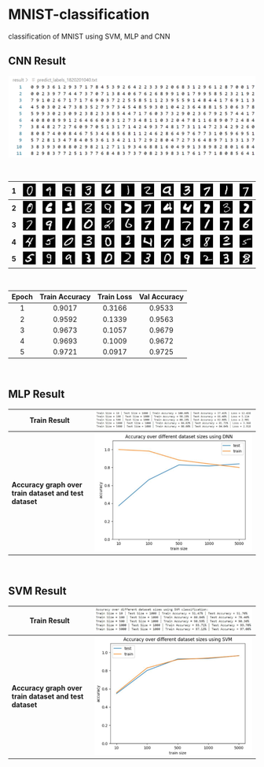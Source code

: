 # MNIST-classification
 classification of MNIST using SVM, MLP and CNN



## CNN Result

![image-20230318224005300](README/image-20230318224005300.png)

<br>

| 1     | ![image-20230318224108412](README/image-20230318224108412.png) | ![test_1](README/test_1.bmp) | ![test_2](README/test_2.bmp) | ![test_3](README/test_3.bmp) | ![test_4](README/test_4.bmp) | ![test_5](README/test_5.bmp) | ![test_6](README/test_6.bmp) | ![test_7](README/test_7.bmp) | ![test_8](README/test_8.bmp) | ![test_9](README/test_9.bmp) | ![test_10](README/test_10.bmp) | ![test_11](README/test_11.bmp) |
| ----- | ------------------------------------------------------------ | ------------------------------------------------------------ | ------------------------------------------------------------ | ------------------------------------------------------------ | ------------------------------------------------------------ | ------------------------------------------------------------ | ------------------------------------------------------------ | ------------------------------------------------------------ | ------------------------------------------------------------ | ------------------------------------------------------------ | ------------------------------------------------------------ | ------------------------------------------------------------ |
| **2** | ![test_64](README/test_64.bmp) | ![test_65](README/test_65.bmp) | ![test_66](README/test_66.bmp) | ![test_67](README/test_67.bmp) | ![test_68](README/test_68.bmp) | ![test_69](README/test_69.bmp) | ![test_70](README/test_70.bmp) | ![test_71](README/test_71.bmp) | ![test_72](README/test_72.bmp) | ![test_73](README/test_73.bmp) | ![test_74](README/test_74.bmp) | ![test_75](README/test_75.bmp) |
| **3** | ![test_128](README/test_128.bmp) | ![test_129](README/test_129.bmp) | ![test_130](README/test_130.bmp) | ![test_131](README/test_131.bmp) | ![test_132](README/test_132.bmp) | ![test_133](README/test_133.bmp) | ![test_134](README/test_134.bmp) | ![test_135](README/test_135.bmp) | ![test_136](README/test_136.bmp) | ![test_137](README/test_137.bmp) | ![test_138](README/test_138.bmp) | ![test_139](README/test_139.bmp) |
| **4** | ![test_192](README/test_192.bmp) | ![test_193](README/test_193.bmp) | ![test_194](README/test_194.bmp) | ![test_195](README/test_195.bmp) | ![test_196](README/test_196.bmp) | ![test_197](README/test_197.bmp) | ![test_198](README/test_198.bmp) | ![test_199](README/test_199.bmp) | ![test_200](README/test_200.bmp) | ![test_201](README/test_201.bmp) | ![test_202](README/test_202.bmp) | ![test_203](README/test_203.bmp) |
| **5** | ![test_256](README/test_256.bmp) | ![test_257](README/test_257.bmp) | ![test_258](README/test_258.bmp) | ![test_259](README/test_259.bmp) | ![test_260](README/test_260.bmp) | ![test_261](README/test_261.bmp) | ![test_262](README/test_262.bmp) | ![test_263](README/test_263.bmp) | ![test_264](README/test_264.bmp) | ![test_265](README/test_265.bmp) | ![test_266](README/test_266.bmp) | ![test_267](README/test_267.bmp) |

<br>

| Epoch | Train Accuracy | Train Loss | Val Accuracy |
| :---: | :------------: | :--------: | :----------: |
| 1     | 0.9017         | 0.3166     | 0.9533       |
| 2     | 0.9592         | 0.1339     | 0.9563       |
| 3     | 0.9673         | 0.1057     | 0.9679       |
| 4     | 0.9693         | 0.1009     | 0.9672       |
| 5     | 0.9721         | 0.0917     | 0.9725       |

<br>

## MLP Result

| Train Result                                           | ![image-20230402144324650](README/image-20230402144324650.png) |
| ------------------------------------------------------ | ------------------------------------------------------------ |
| **Accuracy graph over train dataset and test dataset** | <img src="README/image-20230402144458539.png" alt="image-20230402144458539" style="zoom:50%;" /> |

<br>

##  SVM Result

| Train Result                                           | ![image-20230402144832563](README/image-20230402144832563.png) |
| ------------------------------------------------------ | ------------------------------------------------------------ |
| **Accuracy graph over train dataset and test dataset** | ![image-20230402144856519](README/image-20230402144856519.png) |

<br>

